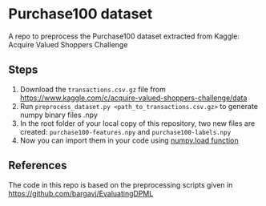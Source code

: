 # Purchase100 dataset

A repo to preprocess the Purchase100 dataset extracted from Kaggle: Acquire Valued Shoppers Challenge

## Steps

 1. Download the `transactions.csv.gz` file from https://www.kaggle.com/c/acquire-valued-shoppers-challenge/data
 2. Run `preprocess_dataset.py <path_to_transactions.csv.gz>` to generate numpy binary files .npy
 3. In the root folder of your local copy of this repository, two new files are created: `purchase100-features.npy` and `purchase100-labels.npy`
 4. Now you can import them in your code using [numpy.load function](https://numpy.org/doc/stable/reference/generated/numpy.load.html)

## References

The code in this repo is based on the preprocessing scripts given in https://github.com/bargavj/EvaluatingDPML
